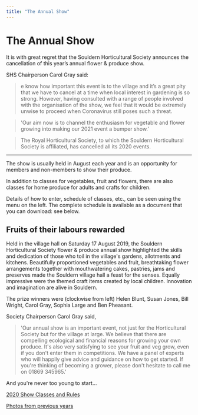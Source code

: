 ```yaml
---
title: "The Annual Show"
---
```



# The Annual Show

It is with great regret that the Souldern Horticultural Society announces the cancellation of this year’s annual flower & produce show.

SHS Chairperson Carol Gray said:

> e know how important this event is to the village and it’s a great pity that we have to cancel at a time when local interest in gardening is so strong. However, having consulted with a range of people involved with the organisation of the show, we feel that it would be extremely unwise to proceed when Coronavirus still poses such a threat.

> 'Our aim now is to channel the enthusiasm for vegetable and flower growing into making our 2021 event a bumper show.’

> The Royal Horticultural Society, to which the Souldern Horticultural Society is affiliated, has cancelled all its 2020 events.

***********

The show is usually held in August each year and is an opportunity for members and non-members to show their produce.

In addition to classes for vegetables, fruit and flowers, there are also classes for home produce for adults and crafts for children.

Details of how to enter, schedule of classes, etc., can be seen using the menu on the left.
The complete schedule is available as a document that you can download: see below.

## Fruits of their labours rewarded

Held in the village hall on Saturday 17 August 2019, the Souldern Horticultural Society flower & produce annual show highlighted the skills and dedication of those who toil in the village's gardens, allotments and kitchens. Beautifully proportioned vegetables and fruit, breathtaking flower arrangements together with mouthwatering cakes, pastries, jams and preserves made the Souldern village hall a feast for the senses. Equally impressive were the themed craft items created by local children. Innovation and imagination are alive in Souldern.

The prize winners were (clockwise from left) Helen Blunt, Susan Jones, Bill Wright, Carol Gray, Sophia Large and Ben Pheasant.


Society Chairperson Carol Gray said, 

> 'Our annual show is an important event, not just for the Horticultural Society but for the village at large. We believe that there are compelling ecological and financial reasons for growing your own produce. It's also very satisfying to see your fruit and veg grow, even if you don't enter them in competitions. We have a panel of experts who will happily give advice and guidance on how to get started. If you're thinking of becoming a grower, please don't hesitate to call me on 01869 345965.'

And you're never too young to start...

[2020 Show Classes and Rules](2020_Schedule.pdf)

[Photos from previous years](PhotoGallery)
